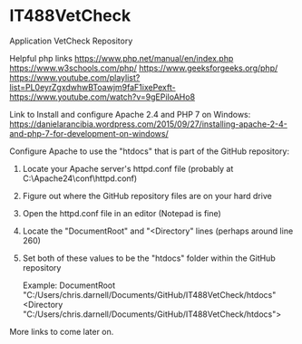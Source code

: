 # IT488VetCheck
Application VetCheck Repository



Helpful php links
https://www.php.net/manual/en/index.php
https://www.w3schools.com/php/
https://www.geeksforgeeks.org/php/
https://www.youtube.com/playlist?list=PL0eyrZgxdwhwBToawjm9faF1ixePexft-
https://www.youtube.com/watch?v=9gEPiIoAHo8

Link to Install and configure Apache 2.4 and PHP 7 on Windows:
https://danielarancibia.wordpress.com/2015/09/27/installing-apache-2-4-and-php-7-for-development-on-windows/

Configure Apache to use the "htdocs" that is part of the GitHub repository:
1) Locate your Apache server's httpd.conf file (probably at C:\Apache24\conf\httpd.conf)
2) Figure out where the GitHub repository files are on your hard drive
2) Open the httpd.conf file in an editor (Notepad is fine)
3) Locate the "DocumentRoot" and "<Directory" lines (perhaps around line 260)
4) Set both of these values to be the "htdocs" folder within the GitHub repository

	Example:
		DocumentRoot "C:/Users/chris.darnell/Documents/GitHub/IT488VetCheck/htdocs"
		<Directory "C:/Users/chris.darnell/Documents/GitHub/IT488VetCheck/htdocs">

More links to come later on.